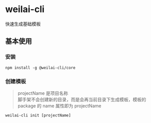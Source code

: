 # weilai-cli
快速生成基础模板

## 基本使用

### 安装
`npm install -g @weilai-cli/core`

### 创建模板
> projectName 是项目名称  
> 脚手架不会创建新的目录，而是会再当前目录下生成模板，模板的 package 的 name 属性即为 projectName

`weilai-cli init [projectName]`

